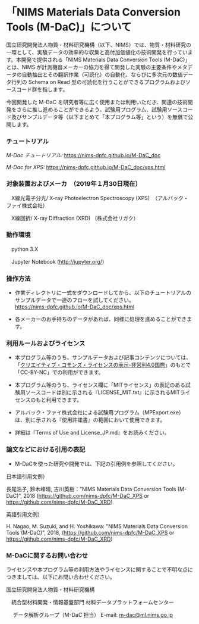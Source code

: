 # 「NIMS Materials Data Conversion Tools (M-DaC)」について

国立研究開発法人物質・材料研究機構（以下、NIMS）では、物質・材料研究の一環として、実験データの効率的な収集と高付加価値化の技術開発を行っています。本開発で提供される「NIMS Materials Data Conversion Tools (M-DaC)」とは、NIMS が計測機器メーカーの協力を得て開発した実験の主要条件やメタデータの自動抽出とその翻訳作業（可読化）の自動化、ならびに多次元の数値データ行列の Schema on Read 型の可読化を行うことができるプログラムおよびソースコード群を指します。

今回開発した M-DaC を研究者等に広く使用または利用いただき、関連の技術開発をさらに推し進めることができるよう、試験用プログラム、試験用ソースコード及びサンプルデータ等（以下まとめて「本プログラム等」という）を無償で公開します。

### チュートリアル

  *M-Dac チュートリアル:* https://nims-dpfc.github.io/M-DaC_doc
 
  *M-Dac for XPS:*  https://nims-dpfc.github.io/M-DaC_doc/xps.html

### 対象装置およびメーカ　（2019年１月30日現在）

　X線光電子分光/ X-ray Photoelectron Spectroscopy (XPS)　（アルバック・ファイ株式会社）

　X線回折/ X-ray Diffraction (XRD) （株式会社リガク）



### 動作環境

　python 3.X

　Jupyter Notebook (http://jupyter.org/)



### 操作方法

* 作業ディレクトリに一式をダウンロードしてから、以下のチュートリアルのサンプルデータで一連のフローを試してください。<br />
<https://nims-dpfc.github.io/M-DaC_doc/xps.html>

* 各メーカーのお手持ちのデータがあれば、同様に処理を進めることができます。



### 利用ルールおよびライセンス

* 本プログラム等のうち、サンプルデータおよび記事コンテンツについては、「[クリエイティブ・コモンズ・ライセンスの表示-非営利4.0国際](https://creativecommons.org/licenses/by-nc/4.0/deed.ja)」のもとで「CC-BY-NC」での利用ができます。

* 本プログラム等のうち、ライセンス欄に「MITライセンス」の表記のある試験用ソースコードは別に示される『LICENSE_MIT.txt』に示されるMITライセンスのもと利用できます。

* アルバック・ファイ株式会社による試験用プログラム（MPExport.exe）は、別に示される『使用許諾書』の範囲において使用できます。

* 詳細は『Terms of Use and License_JP.md』をお読みください。



### 論文などにおける引用の表記

* M-DaCを使った研究や開発では、下記の引用例を参照してください。

日本語引用文例）　

長尾浩子, 鈴木峰晴, 吉川英樹：”NIMS Materials Data Conversion Tools (M-DaC)”, 2018 (https://github.com/nims-dpfc/M-DaC_XPS   or   https://github.com/nims-dpfc/M-DaC_XRD)

英語引用文例）

H. Nagao, M. Suzuki, and H. Yoshikawa: "NIMS Materials Data Conversion Tools (M-DaC)", 2018, (https://github.com/nims-dpfc/M-DaC_XPS   or   https://github.com/nims-dpfc/M-DaC_XRD)



### M-DaCに関するお問い合わせ

ライセンスや本プログラム等の利用方法やライセンスに関することで不明な点につきましては、以下にお問い合わせください。



国立研究開発法人物質・材料研究機構　

 　統合型材料開発・情報基盤部門 材料データプラットフォームセンター　

　 データ解析グループ（M-DaC 担当） E-mail: m-dac@ml.nims.go.jp

